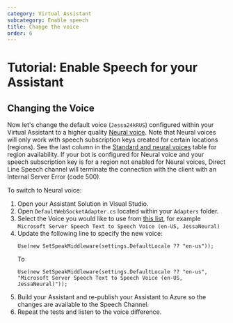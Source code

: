 ```yaml
---
category: Virtual Assistant
subcategory: Enable speech 
title: Change the voice
order: 6
---
```


# Tutorial: Enable Speech for your Assistant

## Changing the Voice

Now let's change the default voice (`Jessa24kRUS`) configured within your Virtual Assistant to a higher quality [Neural voice](https://azure.microsoft.com/en-us/blog/microsoft-s-new-neural-text-to-speech-service-helps-machines-speak-like-people/). Note that Neural voices will only work with speech subscription keys created for certain locations (regions). See the last column in the [Standard and neural voices](https://docs.microsoft.com/en-us/azure/cognitive-services/speech-service/regions#standard-and-neural-voices) table for region availability. If your bot is configured for Neural voice and your speech subscription key is for a region not enabled for Neural voices, Direct Line Speech channel will terminate the connection with the client with an Internal Server Error (code 500). 

To switch to Neural voice: 

1. Open your Assistant Solution in Visual Studio.
2. Open `DefaultWebSocketAdapter.cs` located within your `Adapters` folder.
3. Select the Voice you would like to use from [this list](https://docs.microsoft.com/en-us/azure/cognitive-services/speech-service/language-support#neural-voices), for example `Microsoft Server Speech Text to Speech Voice (en-US, JessaNeural)`
3. Update the following line to specify the new voice:
    ```
    Use(new SetSpeakMiddleware(settings.DefaultLocale ?? "en-us"));
    ```
    To
    ```
    Use(new SetSpeakMiddleware(settings.DefaultLocale ?? "en-us", "Microsoft Server Speech Text to Speech Voice (en-US, JessaNeural)"));
    ```
4. Build your Assistant and re-publish your Assistant to Azure so the changes are available to the Speech Channel.
5. Repeat the tests and listen to the voice difference.